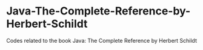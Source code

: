 # Java-The-Complete-Reference-by-Herbert-Schildt
Codes related to the book Java: The Complete Reference by Herbert Schildt
